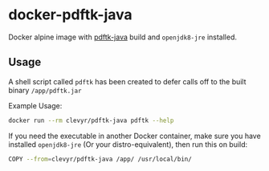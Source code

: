 # docker-pdftk-java

Docker alpine image with [pdftk-java](https://gitlab.com/pdftk-java/pdftk) build and `openjdk8-jre` installed.

## Usage

A shell script called `pdftk` has been created to defer calls off to the built binary `/app/pdftk.jar`

Example Usage:

```sh
docker run --rm clevyr/pdftk-java pdftk --help
```

If you need the executable in another Docker container, make sure you have installed `openjdk8-jre` (Or your distro-equivalent), then run this on build:

```sh
COPY --from=clevyr/pdftk-java /app/ /usr/local/bin/
```
